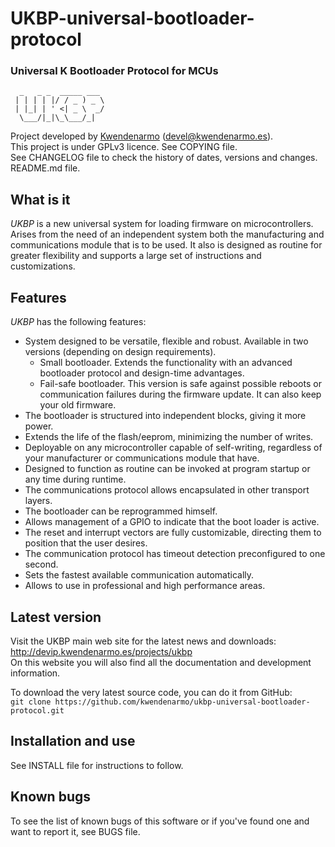 UKBP-universal-bootloader-protocol
==================================

### Universal K Bootloader Protocol for MCUs ###

      _   _ _  _____ ___ 
     | | | | |/ / _ ) _ \
     | |_| | ' <| _ \  _/
      \___/|_|\_\___/_| 

Project developed by [Kwendenarmo](http://kwendenarmo.es/ "kwendenarmo") (<devel@kwendenarmo.es>).  
This project is under GPLv3 licence. See COPYING file.  
See CHANGELOG file to check the history of dates, versions and changes.  
README.md file.

## What is it ##

*UKBP* is a new universal system for loading firmware on microcontrollers. 
Arises from the need of an independent system both the manufacturing and communications module that is to be used. 
It also is designed as routine for greater flexibility and supports a large set of instructions and customizations.

## Features ##

*UKBP* has the following features:

* System designed to be versatile, flexible and robust. Available in two versions (depending on design requirements).
    - Small bootloader. Extends the functionality with an advanced bootloader protocol and design-time advantages.
    - Fail-safe bootloader. This version is safe against possible reboots or communication failures during the firmware update. It can also keep your old firmware.
* The bootloader is structured into independent blocks, giving it more power.
* Extends the life of the flash/eeprom, minimizing the number of writes.
* Deployable on any microcontroller capable of self-writing, regardless of your manufacturer or communications module that have.
* Designed to function as routine can be invoked at program startup or any time during runtime.
* The communications protocol allows encapsulated in other transport layers.
* The bootloader can be reprogrammed himself.
* Allows management of a GPIO to indicate that the boot loader is active.
* The reset and interrupt vectors are fully customizable, directing them to position that the user desires.
* The communication protocol has timeout detection preconfigured to one second.
* Sets the fastest available communication automatically.
* Allows to use in professional and high performance areas.

## Latest version ##

Visit the UKBP main web site for the latest news and downloads:  
<http://devip.kwendenarmo.es/projects/ukbp>  
On this website you will also find all the documentation and development information.

To download the very latest source code, you can do it from GitHub:  
``git clone https://github.com/kwendenarmo/ukbp-universal-bootloader-protocol.git``

## Installation and use ##

See INSTALL file for instructions to follow.

## Known bugs ##

To see the list of known bugs of this software or if you've found one and want to report it, see BUGS file.

